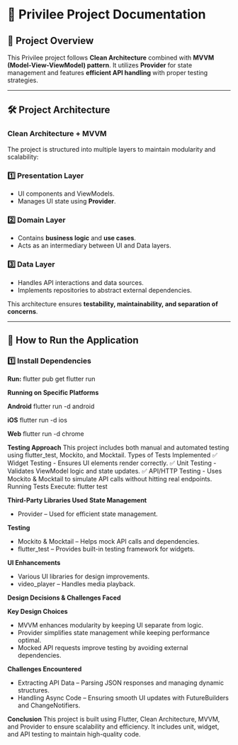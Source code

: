 # **📌 Privilee Project Documentation**

## **🚀 Project Overview**

This Privilee project follows **Clean Architecture** combined with **MVVM (Model-View-ViewModel) pattern**. It utilizes **Provider** for state management and features **efficient API handling** with proper testing strategies.

---

## **🛠 Project Architecture**

### **Clean Architecture + MVVM**

The project is structured into multiple layers to maintain modularity and scalability:

### **1️⃣ Presentation Layer**

- UI components and ViewModels.
- Manages UI state using **Provider**.

### **2️⃣ Domain Layer**

- Contains **business logic** and **use cases**.
- Acts as an intermediary between UI and Data layers.

### **3️⃣ Data Layer**

- Handles API interactions and data sources.
- Implements repositories to abstract external dependencies.

This architecture ensures **testability, maintainability, and separation of concerns**.

---

## **🚀 How to Run the Application**

### **1️⃣ Install Dependencies**

**Run:**
flutter pub get
flutter run

**Running on Specific Platforms**

**Android**
flutter run -d android

**iOS**
flutter run -d ios

**Web**
flutter run -d chrome

**Testing Approach**
This project includes both manual and automated testing using flutter_test, Mockito, and Mocktail.
Types of Tests Implemented
✅ Widget Testing - Ensures UI elements render correctly.
✅ Unit Testing - Validates ViewModel logic and state updates.
✅ API/HTTP Testing - Uses Mockito & Mocktail to simulate API calls without hitting real endpoints.
Running Tests
Execute:
flutter test

**Third-Party Libraries Used**
**State Management**

- Provider – Used for efficient state management.

**Testing**

- Mockito & Mocktail – Helps mock API calls and dependencies.
- flutter_test – Provides built-in testing framework for widgets.

**UI Enhancements**

- Various UI libraries for design improvements.
- video_player – Handles media playback.

**Design Decisions & Challenges Faced**

**Key Design Choices**

- MVVM enhances modularity by keeping UI separate from logic.
- Provider simplifies state management while keeping performance optimal.
- Mocked API requests improve testing by avoiding external dependencies.

**Challenges Encountered**

- Extracting API Data – Parsing JSON responses and managing dynamic structures.
- Handling Async Code – Ensuring smooth UI updates with FutureBuilders and ChangeNotifiers.

**Conclusion**
This project is built using Flutter, Clean Architecture, MVVM, and Provider to ensure scalability and efficiency. It includes unit, widget, and API testing to maintain high-quality code.
